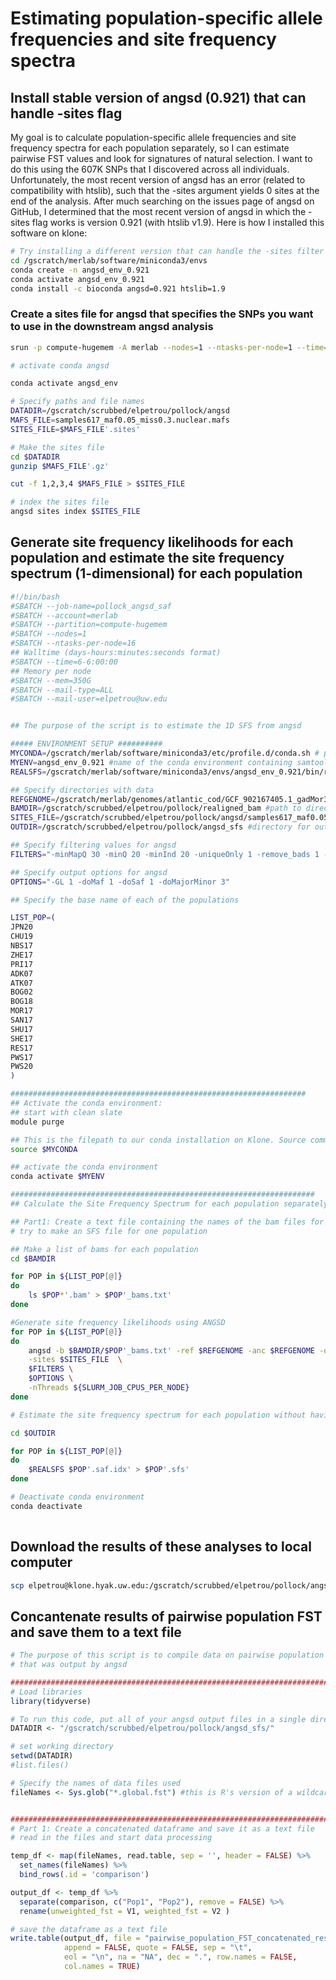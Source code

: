 # Estimating population-specific allele frequencies and site frequency spectra

## Install stable version of angsd (0.921) that can handle -sites flag

My goal is to calculate population-specific allele frequencies and site frequency spectra for each population separately, so I can estimate pairwise FST values and look for signatures of natural selection. I want to do this using the 607K SNPs that I discovered across all individuals. Unfortunately, the most recent version of angsd has an error (related to compatibility with htslib), such that the -sites argument yields 0 sites at the end of the analysis. After much searching on the issues page of angsd on GitHub, I determined that the most recent version of angsd in which the -sites flag works is version 0.921 (with htslib v1.9). Here is how I installed this software on klone:

``` bash
# Try installing a different version that can handle the -sites filter for the sfs analyses
cd /gscratch/merlab/software/miniconda3/envs
conda create -n angsd_env_0.921
conda activate angsd_env_0.921
conda install -c bioconda angsd=0.921 htslib=1.9

```

### Create a sites file for angsd that specifies the SNPs you want to use in the downstream angsd analysis

``` bash
srun -p compute-hugemem -A merlab --nodes=1 --ntasks-per-node=1 --time=01:00:00 --mem=80G --pty /bin/bash

# activate conda angsd

conda activate angsd_env

# Specify paths and file names
DATADIR=/gscratch/scrubbed/elpetrou/pollock/angsd
MAFS_FILE=samples617_maf0.05_miss0.3.nuclear.mafs
SITES_FILE=$MAFS_FILE'.sites'

# Make the sites file
cd $DATADIR
gunzip $MAFS_FILE'.gz'

cut -f 1,2,3,4 $MAFS_FILE > $SITES_FILE 

# index the sites file
angsd sites index $SITES_FILE

```

## Generate site frequency likelihoods for each population and estimate the site frequency spectrum (1-dimensional) for each population

``` bash
#!/bin/bash
#SBATCH --job-name=pollock_angsd_saf
#SBATCH --account=merlab
#SBATCH --partition=compute-hugemem
#SBATCH --nodes=1
#SBATCH --ntasks-per-node=16
## Walltime (days-hours:minutes:seconds format)
#SBATCH --time=6-6:00:00
## Memory per node
#SBATCH --mem=350G
#SBATCH --mail-type=ALL
#SBATCH --mail-user=elpetrou@uw.edu


## The purpose of the script is to estimate the 1D SFS from angsd

##### ENVIRONMENT SETUP ##########
MYCONDA=/gscratch/merlab/software/miniconda3/etc/profile.d/conda.sh # path to conda installation on our Klone node. Do NOT change this.
MYENV=angsd_env_0.921 #name of the conda environment containing samtools software. 
REALSFS=/gscratch/merlab/software/miniconda3/envs/angsd_env_0.921/bin/realSFS #full path to realSFS program in angsd

## Specify directories with data
REFGENOME=/gscratch/merlab/genomes/atlantic_cod/GCF_902167405.1_gadMor3.0_genomic.fna #path to fasta genome
BAMDIR=/gscratch/scrubbed/elpetrou/pollock/realigned_bam #path to directory containing bam files
SITES_FILE=/gscratch/scrubbed/elpetrou/pollock/angsd/samples617_maf0.05_miss0.3.nuclear.mafs.sites #path to sites file for angsd
OUTDIR=/gscratch/scrubbed/elpetrou/pollock/angsd_sfs #directory for output files

## Specify filtering values for angsd
FILTERS="-minMapQ 30 -minQ 20 -minInd 20 -uniqueOnly 1 -remove_bads 1 -only_proper_pairs 1"

## Specify output options for angsd
OPTIONS="-GL 1 -doMaf 1 -doSaf 1 -doMajorMinor 3"

## Specify the base name of each of the populations

LIST_POP=(
JPN20
CHU19
NBS17
ZHE17
PRI17
ADK07
ATK07
BOG02
BOG18
MOR17
SAN17
SHU17
SHE17
RES17
PWS17
PWS20
) 

##################################################################
## Activate the conda environment:
## start with clean slate
module purge

## This is the filepath to our conda installation on Klone. Source command will allow us to execute commands from a file in the current shell
source $MYCONDA

## activate the conda environment
conda activate $MYENV

####################################################################
## Calculate the Site Frequency Spectrum for each population separately

## Part1: Create a text file containing the names of the bam files for each population
# try to make an SFS file for one population

## Make a list of bams for each population
cd $BAMDIR

for POP in ${LIST_POP[@]}
do
	ls $POP*'.bam' > $POP'_bams.txt'
done

#Generate site frequency likelihoods using ANGSD
for POP in ${LIST_POP[@]}
do
	angsd -b $BAMDIR/$POP'_bams.txt' -ref $REFGENOME -anc $REFGENOME -out $OUTDIR/$POP \
	-sites $SITES_FILE  \
	$FILTERS \
	$OPTIONS \
	-nThreads ${SLURM_JOB_CPUS_PER_NODE}
done

# Estimate the site frequency spectrum for each population without having to call genotypes or variable sites directly from the site frequency likelihoods

cd $OUTDIR

for POP in ${LIST_POP[@]}
do
	$REALSFS $POP'.saf.idx' > $POP'.sfs'
done

# Deactivate conda environment
conda deactivate
	

```
## Download the results of these analyses to local computer
``` bash
scp elpetrou@klone.hyak.uw.edu:/gscratch/scrubbed/elpetrou/pollock/angsd_sfs/*.global.fst /mnt/hgfs/D
```


## Concantenate results of pairwise population FST and save them to a text file


``` r
# The purpose of this script is to compile data on pairwise population fst 
# that was output by angsd

################################################################################
# Load libraries
library(tidyverse)

# To run this code, put all of your angsd output files in a single directory
DATADIR <- "/gscratch/scrubbed/elpetrou/pollock/angsd_sfs/"

# set working directory
setwd(DATADIR)
#list.files()

# Specify the names of data files used
fileNames <- Sys.glob("*.global.fst") #this is R's version of a wildcard


################################################################################
# Part 1: Create a concatenated dataframe and save it as a text file
# read in the files and start data processing

temp_df <- map(fileNames, read.table, sep = '', header = FALSE) %>%
  set_names(fileNames) %>%
  bind_rows(.id = 'comparison')

output_df <- temp_df %>%
  separate(comparison, c("Pop1", "Pop2"), remove = FALSE) %>%
  rename(unweighted_fst = V1, weighted_fst = V2 )

# save the dataframe as a text file
write.table(output_df, file = "pairwise_population_FST_concatenated_results.txt", 
            append = FALSE, quote = FALSE, sep = "\t",
            eol = "\n", na = "NA", dec = ".", row.names = FALSE,
            col.names = TRUE)

```
